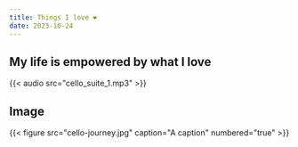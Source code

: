 ```yaml
---
title: Things I love ❤
date: 2023-10-24
---
```



## My life is empowered by what I love

{{< audio src="cello_suite_1.mp3" >}}

## Image
{{< figure src="cello-journey.jpg" caption="A caption" numbered="true" >}}
